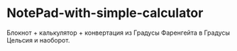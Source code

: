 # NotePad-with-simple-calculator
Блокнот + калькулятор + конвертация из Градусы Фаренгейта в Градусы Цельсия и наоборот.
